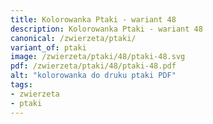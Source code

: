 ```yaml
---
title: Kolorowanka Ptaki - wariant 48
description: Kolorowanka Ptaki - wariant 48
canonical: /zwierzeta/ptaki/
variant_of: ptaki
image: /zwierzeta/ptaki/48/ptaki-48.svg
pdf: /zwierzeta/ptaki/48/ptaki-48.pdf
alt: "kolorowanka do druku ptaki PDF"
tags:
- zwierzeta
- ptaki
---
```

